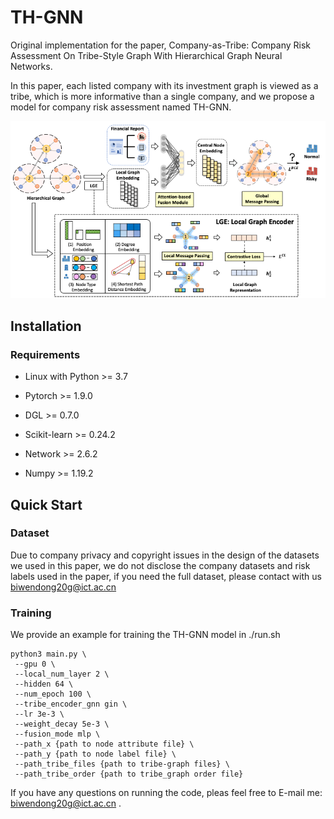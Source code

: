 # TH-GNN

Original implementation for the paper, Company-as-Tribe: Company Risk Assessment On Tribe-Style Graph With Hierarchical Graph Neural Networks.

In this paper, each listed company with its investment graph is viewed as a tribe, which is more informative than  a single company, and we propose a model for company risk assessment named TH-GNN. 

![model_overview](model_structure.png)

## Installation

### Requirements

* Linux with Python >= 3.7

* Pytorch >= 1.9.0

* DGL >= 0.7.0

* Scikit-learn >= 0.24.2

* Network >= 2.6.2

* Numpy >= 1.19.2

  

## Quick Start

### Dataset

Due to company privacy and copyright issues in the design of the datasets we used in this paper, we do not disclose the company datasets and risk labels used in the paper, if you need the full dataset, please contact with us [biwendong20g@ict.ac.cn](biwendong20g@ict.ac.cn)

### Training

We provide an example for training the TH-GNN model in ./run.sh

```shell
python3 main.py \
 --gpu 0 \
 --local_num_layer 2 \
 --hidden 64 \
 --num_epoch 100 \
 --tribe_encoder_gnn gin \
 --lr 3e-3 \
 --weight_decay 5e-3 \
 --fusion_mode mlp \
 --path_x {path to node attribute file} \
 --path_y {path to node label file} \
 --path_tribe_files {path to tribe-graph files} \
 --path_tribe_order {path to tribe_graph order file}
```

If you have any questions on running the code, pleas feel free to E-mail me: [biwendong20g@ict.ac.cn](biwendong20g@ict.ac.cn) .

